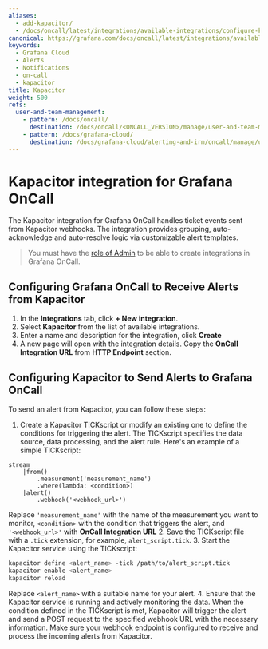 ```yaml
---
aliases:
  - add-kapacitor/
  - /docs/oncall/latest/integrations/available-integrations/configure-kapacitor/
canonical: https://grafana.com/docs/oncall/latest/integrations/available-integrations/configure-kapacitor/
keywords:
  - Grafana Cloud
  - Alerts
  - Notifications
  - on-call
  - kapacitor
title: Kapacitor
weight: 500
refs:
  user-and-team-management:
    - pattern: /docs/oncall/
      destination: /docs/oncall/<ONCALL_VERSION>/manage/user-and-team-management/
    - pattern: /docs/grafana-cloud/
      destination: /docs/grafana-cloud/alerting-and-irm/oncall/manage/user-and-team-management/
---
```


# Kapacitor integration for Grafana OnCall

The Kapacitor integration for Grafana OnCall handles ticket events sent from Kapacitor webhooks.
The integration provides grouping, auto-acknowledge and auto-resolve logic via customizable alert templates.

> You must have the [role of Admin](ref:user-and-team-management) to be able to create integrations in Grafana OnCall.

## Configuring Grafana OnCall to Receive Alerts from Kapacitor

1. In the **Integrations** tab, click **+ New integration**.
2. Select **Kapacitor** from the list of available integrations.
3. Enter a name and description for the integration, click **Create**
4. A new page will open with the integration details. Copy the **OnCall Integration URL** from **HTTP Endpoint** section.

## Configuring Kapacitor to Send Alerts to Grafana OnCall

To send an alert from Kapacitor, you can follow these steps:

1. Create a Kapacitor TICKscript or modify an existing one to define the conditions for triggering the alert.
  The TICKscript specifies the data source, data processing, and the alert rule. Here's an example of a simple TICKscript:

  ```tickscript
  stream
      |from()
          .measurement('measurement_name')
          .where(lambda: <condition>)
      |alert()
          .webhook('<webhook_url>')
  ```

  Replace `'measurement_name'` with the name of the measurement you want to monitor, `<condition>`
  with the condition that triggers the alert, and `'<webhook_url>'` with **OnCall Integration URL**
2. Save the TICKscript file with a `.tick` extension, for example, `alert_script.tick`.
3. Start the Kapacitor service using the TICKscript:

  ```bash
  kapacitor define <alert_name> -tick /path/to/alert_script.tick
  kapacitor enable <alert_name>
  kapacitor reload
  ```

  Replace `<alert_name>` with a suitable name for your alert.
4. Ensure that the Kapacitor service is running and actively monitoring the data.
When the condition defined in the TICKscript is met, Kapacitor will trigger the alert and send
a POST request to the specified webhook URL with the necessary information. Make sure your webhook
endpoint is configured to receive and process the incoming alerts from Kapacitor.

